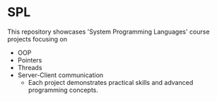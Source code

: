 # SPL
This repository showcases 'System Programming Languages' course projects focusing on
-   OOP
-   Pointers
-   Threads
-   Server-Client communication
    * Each project demonstrates practical skills and advanced programming concepts.
